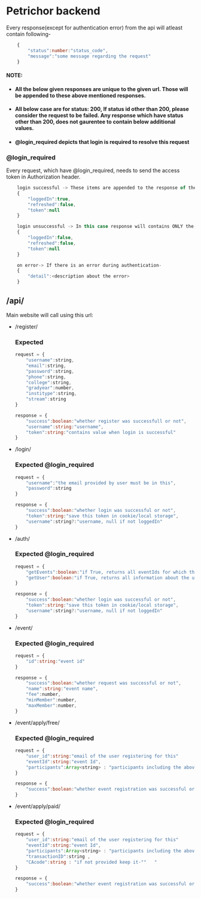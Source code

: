 # Petrichor backend

Every response(except for authentication error) from the api will atleast contain following-
```javascript
    {
        "status":number:"status_code",
        "message":"some message regarding the request"
    }
```


#### NOTE: <br> 
*   #### All the below given responses are unique to the given url. Those will be appended to these above mentioned responses.

*    #### All below case are for status: 200, If status id other than 200, please consider the request to be failed. Any response which have status other than 200, does not gaurentee to contain below additional values.

*    #### @login_required depicts that login is required to resolve this request



### @login_required
Every request, which have @login_required, needs to send the access token in Authorization header.
```javascript
    login successful -> These items are appended to the response of the request:
    {
        "loggedIn":true,
        "refreshed":false,
        "token":null
    }
```
```javascript
    login unsuccessful -> In this case response will contains ONLY the following:
    {
        "loggedIn":false,
        "refreshed":false,
        "token":null
    }

```
```javascript
    on error-> If there is an error during authentication-
    {
        "detail":<description about the error>
    }

```

## /api/

Main website will call using this url:

*   /register/
    ### Expected
    ```javascript
    request = {
        "username":string,
        "email":string,
        "password":string,
        "phone":string,
        "college":string,
        "gradyear":number,
        "institype":string,
        "stream":string
    }

    response = {
        "success":boolean:"whether register was successfull or not",
        "username":string:"username",
        "token":string:"contains value when login is successful"
    }
    ```

*   /login/
    ### Expected @login_required
    ```javascript
    request = {
        "username":"the email provided by user must be in this",
        "password":string
    }

    response = {
        "success":boolean:"whether login was successful or not",
        "token":string:"save this token in cookie/local storage",
        "username":string?:"username, null if not loggedIn"
    }
    ```

*   /auth/
    ### Expected @login_required
    ```javascript
    request = {
        "getEvents":boolean:"if True, returns all eventIds for which this user have been registered"
        "getUser":boolean:"if True, returns all information about the user."
    }

    response = {
        "success":boolean:"whether login was successful or not",
        "token":string:"save this token in cookie/local storage",
        "username":string?:"username, null if not loggedIn"
    }
    ```
    

*   /event/
    ### Expected @login_required
    ```javascript
    request = {
        "id":string:"event id"
    }

    response = {
        "success":boolean:"whether request was successful or not",
        "name":string:"event name",
        "fee":number,
        "minMember":number,
        "maxMember":number,
    }
    ```

*   /event/apply/free/
    ### Expected @login_required
    ```javascript
    request = {
        "user_id":string:"email of the user registering for this"
        "eventId":string:"event Id",
        "participants":Array<string> : "participants including the above userId"
    }

    response = {
        "success":boolean:"whether event registration was successful or not",
    }
    ```

*   /event/apply/paid/
    ### Expected @login_required
    ```javascript
    request = {
        "user_id":string:"email of the user registering for this"
        "eventId":string:"event Id",
        "participants":Array<string> : "participants including the above userId",
        "transactionID":string ,
        "CAcode":string : "if not provided keep it-""   "
    }

    response = {
        "success":boolean:"whether event registration was successful or not",
    }
    ```

